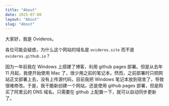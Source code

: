 ```yaml
---
title: "About"
date: 2025-07-08
layout: "About"
slug: "About"
---
```


大家好，我是 Ovideros。

各位可能会疑惑，为什么这个网站的域名是 `ovideros.site` 而不是 `ovideros.github.io`？

因为一年前我在 Windows 上搭建了博客，利用 github pages 部署。但是从去年 11 月起，我便开始使用 Mac 了，很少用之前的笔记本。然而，之前部署时只把网站正文部署上去，没有上传源代码，目前我把 Windows 笔记本放到宿舍了，导致很难修改。于是，我干脆新创建一个网站，还是使用 github pages 部署，但是购买了阿里云的 DNS 域名。只需要在 github 上配置一下，就可以自动同步更新了。